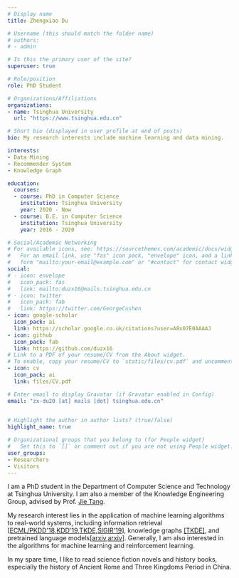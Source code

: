 ```yaml
---
# Display name
title: Zhengxiao Du

# Username (this should match the folder name)
# authors:
# - admin

# Is this the primary user of the site?
superuser: true

# Role/position
role: PhD Student

# Organizations/Affiliations
organizations:
- name: Tsinghua University
  url: "https://www.tsinghua.edu.cn"

# Short bio (displayed in user profile at end of posts)
bio: My research interests include machine learning and data mining.

interests:
- Data Mining
- Recommender System
- Knowledge Graph

education:
  courses:
  - course: PhD in Computer Science
    institution: Tsinghua University
    year: 2020 - Now
  - course: B.E. in Computer Science
    institution: Tsinghua University
    year: 2016 - 2020

# Social/Academic Networking
# For available icons, see: https://sourcethemes.com/academic/docs/widgets/#icons
#   For an email link, use "fas" icon pack, "envelope" icon, and a link in the
#   form "mailto:your-email@example.com" or "#contact" for contact widget.
social:
# - icon: envelope
#   icon_pack: fas
#   link: mailto:duzx16@mails.tsinghua.edu.cn
# - icon: twitter
#   icon_pack: fab
#   link: https://twitter.com/GeorgeCushen
- icon: google-scholar
  icon_pack: ai
  link: https://scholar.google.co.uk/citations?user=A8x07E0AAAAJ
- icon: github
  icon_pack: fab
  link: https://github.com/duzx16
# Link to a PDF of your resume/CV from the About widget.
# To enable, copy your resume/CV to `static/files/cv.pdf` and uncomment the lines below.  
- icon: cv
  icon_pack: ai
  link: files/CV.pdf

# Enter email to display Gravatar (if Gravatar enabled in Config)
email: "zx-du20 [at] mails [dot] tsinghua.edu.cn"
  

# Highlight the author in author lists? (true/false)
highlight_name: true

# Organizational groups that you belong to (for People widget)
#   Set this to `[]` or comment out if you are not using People widget.  
user_groups:
- Researchers
- Visitors
---
```


I am a PhD student in the Department of Computer Science and Technology at Tsinghua University. I am also a member of the Knowledge Engineering Group, advised by Prof. [Jie Tang](http://keg.cs.tsinghua.edu.cn/jietang).

My research interest lies in the application of machine learning algorithms to real-world systems, including information retrieval [[ECML/PKDD'18](/publication/pkdd-18),[KDD'19](/publication/kdd-19),[TKDE](/publication/tkde-19),[SIGIR'19](/publication/fair-19)], knowledge graphs [[TKDE]](/publication/cogkr-19), and pretrained language models[[arxiv](/publication/glm-21),[arxiv](/publication/p-tuning)]. Generally, I am also interested in the algorithms for machine learning and reinforcement learning.

In my spare time, I like to read science fiction novels and history books, especially the history of Ancient Rome and Three Kingdoms Period in China.